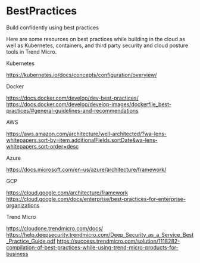 # BestPractices
Build confidently using best practices

Here are some resources on best practices while building in the cloud as well as Kubernetes, containers, and third party security and cloud posture tools in Trend Micro.

Kubernetes

https://kubernetes.io/docs/concepts/configuration/overview/

Docker

https://docs.docker.com/develop/dev-best-practices/
https://docs.docker.com/develop/develop-images/dockerfile_best-practices/#general-guidelines-and-recommendations

AWS

https://aws.amazon.com/architecture/well-architected/?wa-lens-whitepapers.sort-by=item.additionalFields.sortDate&wa-lens-whitepapers.sort-order=desc

Azure

https://docs.microsoft.com/en-us/azure/architecture/framework/

GCP

https://cloud.google.com/architecture/framework
https://cloud.google.com/docs/enterprise/best-practices-for-enterprise-organizations

Trend Micro

https://cloudone.trendmicro.com/docs/
https://help.deepsecurity.trendmicro.com/Deep_Security_as_a_Service_Best_Practice_Guide.pdf
https://success.trendmicro.com/solution/1118282-compilation-of-best-practices-while-using-trend-micro-products-for-business
